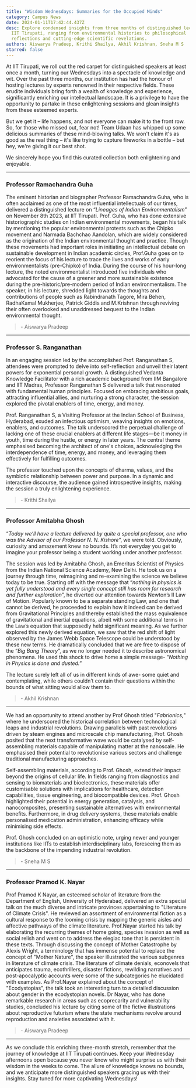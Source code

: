 ```yaml
---
title: "Wisdom Wednesdays: Summaries for the Occupied Minds"
category: Campus News
date: 2024-01-11T17:42:44.437Z
desc: Explore condensed insights from three months of distinguished lectures at
  IIT Tirupati, ranging from environmental histories to philosophical
  reflections and cutting-edge scientific revelations.
authors: Aiswarya Pradeep, Krithi Shailya, Akhil Krishnan, Sneha M S
starred: false
---
```

<!--StartFragment-->

At IIT Tirupati, we roll out the red carpet for distinguished speakers at least once a month, turning our Wednesdays into a spectacle of knowledge and wit. Over the past three months, our institution has had the honour of hosting lectures by experts renowned in their respective fields. These erudite individuals bring forth a wealth of knowledge and experience, significantly enriching our intellectual landscape. It is a privilege to have the opportunity to partake in these enlightening sessions and glean insights from these esteemed experts.

But we get it – life happens, and not everyone can make it to the front row. So, for those who missed out, fear not! Team Udaan has whipped up some delicious summaries of these mind-blowing talks. We won't claim it's as good as the real thing – it's like trying to capture fireworks in a bottle – but hey, we're giving it our best shot. 

We sincerely hope you find this curated collection both enlightening and enjoyable.

***************************************
### Professor Ramachandra Guha

The eminent historian and biographer Professor Ramachandra Guha, who is often acclaimed as one of the most influential intellectuals of our times, delivered a distinguished lecture on “*Lineages of Indian Environmentalism*” on November 8th 2023, at IIT Tirupati. Prof. Guha, who has done extensive historiographic studies on Indian environmental movements, began his talk by mentioning the popular environmental protests such as the Chipko movement and Narmada Bachchao Aandolan, which are widely considered as the origination of the Indian environmental thought and practice. Though these movements had important roles in initiating an intellectual debate on sustainable development in Indian academic circles, Prof.Guha goes on to reorient the focus of his lecture to trace the lives and works of early environmentalists (pre-Chipko) of India. During the course of his hour-long lecture, the noted environmentalist introduced five individuals who advocated for the cause of a greener and more sustainable existence during the pre-historic/pre-modern period of Indian environmentalism. The speaker, in his lecture, shredded light towards the thoughts and contributions of people such as Rabindranath Tagore, Mira Behen, RadhaKamal Mukherjee, Patrick Giddis and M.Krishnan through reviving their often overlooked and unaddressed bequest to the Indian environmental thought.

> \- Aiswarya Pradeep

******************************************
### Professor S. Ranganathan

In an engaging session led by the accomplished Prof. Ranganathan S, attendees were prompted to delve into self-reflection and unveil their latent powers for exponential personal growth. A distinguished Vedanta Knowledge Facilitator with a rich academic background from IIM Bangalore and IIT Madras, Professor Ranganathan S delivered a talk that resonated with fundamental human principles. Focused on embracing ambitious goals, attracting influential allies, and nurturing a strong character, the session explored the pivotal enablers of time, energy, and money.

Prof. Ranganathan S, a Visiting Professor at the Indian School of Business, Hyderabad, exuded an infectious optimism, weaving insights on emotions, enablers, and outcomes. The talk underscored the perpetual challenge of lacking one of these crucial enablers at different life stages—be it money in youth, time during the hustle, or energy in later years. The central theme emphasised becoming the architect of one's choices, acknowledging the interdependence of time, energy, and money, and leveraging them effectively for fulfilling outcomes.

The professor touched upon the concepts of dharma, values, and the symbiotic relationship between power and purpose. In a dynamic and interactive discourse, the audience gained introspective insights, making the session a truly enlightening experience.

> \- Krithi Shailya

*********************************************

### Professor Amitabha Ghosh 

“*Today we’ll have a lecture delivered by quite a special professor, one who was the Advisor of our Professor N. N. Kishore*”, we were told. Obviously, curiosity and amazement knew no bounds. It’s not everyday you get to imagine your professor being a student working under another professor. 

The session was led by Amitabha Ghosh, an Emeritus Scientist of Physics from the Indian National Science Academy, New Delhi. He took us on a journey through time, reimagining and re-examining the science we believe today to be true. Starting off with the message that “*nothing in physics is yet fully understood and every single concept still has room for research and further exploration*”, he diverted our attention towards Newton’s II Law of Motion. Popularly known to be a separate standing Law, and one that cannot be derived, he proceeded to explain how it indeed can be derived from Gravitational Principles and thereby established the mass equivalence of gravitational and inertial equations, albeit with some additional terms in the Law’s equation that supposedly held significant meaning. As we further explored this newly derived equation, we saw that the red shift of light observed by the James Webb Space Telescope could be understood by these new terms. He dramatically concluded that we are free to dispose of the “*Big Bang Theory*”, as we no longer needed it to describe astronomical phenomena. He used this shock to drive home a simple message- “*Nothing in Physics is done and dusted.*”

The lecture surely left all of us in different kinds of awe- some quiet and contemplating, while others couldn’t contain their questions within the bounds of what sitting would allow them to. 

> \- Akhil Krishnan

******************************

We had an opportunity to attend another by Prof Ghosh titled "*Fabrionics,*" where he underscored the historical correlation between technological leaps and industrial revolutions. Drawing parallels with past revolutions driven by steam engines and microscale chip manufacturing, Prof. Ghosh posited that the next transformative wave would be catalysed by self-assembling materials capable of manipulating matter at the nanoscale. He emphasised their potential to revolutionise various sectors and challenge traditional manufacturing approaches.

Self-assembling materials, according to Prof. Ghosh, extend their impact beyond the origins of cellular life. In fields ranging from diagnostics and sensing to biomaterials and bioelectronics, these materials offer customisable solutions with implications for healthcare, detection capabilities, tissue engineering, and biocompatible devices. Prof. Ghosh highlighted their potential in energy generation, catalysis, and nanocomposites, presenting sustainable alternatives with environmental benefits. Furthermore, in drug delivery systems, these materials enable personalised medication administration, enhancing efficacy while minimising side effects.

Prof. Ghosh concluded on an optimistic note, urging newer and younger institutions like IITs to establish interdisciplinary labs, foreseeing them as the backbone of the impending industrial revolution.

> \- Sneha M S

**************************

### Professor Pramod K. Nayar

Prof Pramod K Nayar, an esteemed scholar of literature from the Department of English, University of Hyderabad, delivered an extra special talk on the much diverse and intricate provinces appertaining to "Literature of Climate Crisis". He reviewed an assortment of environmental fiction as a cultural response to the looming crisis by mapping the generic aisles and affective pathways of the climate literature. Prof.Nayar started his talk by elaborating the recurring themes of home going, species invasion as well as social relish and went on to address the elegiac tone that is persistent in these texts. Through discussing the concept of Mother Catastrophe by Alexis Wright, a terminology that has immense potential to replace the concept of "Mother Nature", the speaker illustrated the various subgenres in literature of climate crisis. The literature of climate denials, econovels that anticipates trauma, ecothrillers, disaster fictions, rewilding narratives and post-apocalyptic accounts were some of the subcategories he elucidated with examples. As Prof.Nayar explained about the concept of "Ecodystopias", the talk took an interesting turn to a detailed discussion about gender in the ecodystopian novels. Dr Nayar, who has done remarkable research in areas such as ecoprecarity and vulnerability studies, concluded his lecture by citing some of the fictive illustrations about reproductive futurism where the state mechanisms revolve around reproduction and anxieties associated with it.

> \- Aiswarya Pradeep

**************************

As we conclude this enriching three-month stretch, remember that the journey of knowledge at IIT Tirupati continues. Keep your Wednesday afternoons open because you never know who might surprise us with their wisdom in the weeks to come. The allure of knowledge knows no bounds, and we anticipate more distinguished speakers gracing us with their insights. Stay tuned for more captivating Wednesdays!

<!--EndFragment-->